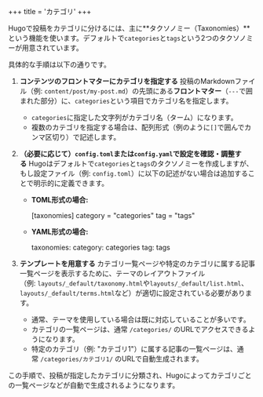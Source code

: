
+++
title = 'カテゴリ'
+++

Hugoで投稿をカテゴリに分けるには、主に**タクソノミー（Taxonomies）**という機能を使います。デフォルトで`categories`と`tags`という2つのタクソノミーが用意されています。

具体的な手順は以下の通りです。

1. **コンテンツのフロントマターにカテゴリを指定する** 投稿のMarkdownファイル（例: `content/post/my-post.md`）の先頭にある**フロントマター**（`---`で囲まれた部分）に、`categories`という項目でカテゴリ名を指定します。
    

    
    - `categories`に指定した文字列がカテゴリ名（ターム）になります。
    - 複数のカテゴリを指定する場合は、配列形式（例のように`[]`で囲んでカンマ区切り）で記述します。
2. **（必要に応じて）`config.toml`または`config.yaml`で設定を確認・調整する** Hugoはデフォルトで`categories`と`tags`のタクソノミーを作成しますが、もし設定ファイル（例: `config.toml`）に以下の記述がない場合は追加することで明示的に定義できます。
    - **TOML形式の場合:**
        
        [taxonomies]
          category = "categories"
          tag = "tags"
        
    - **YAML形式の場合:**
        
        taxonomies:
          category: categories
          tag: tags
        
3. **テンプレートを用意する** カテゴリ一覧ページや特定のカテゴリに属する記事一覧ページを表示するために、テーマのレイアウトファイル（例: `layouts/_default/taxonomy.html`や`layouts/_default/list.html`、`layouts/_default/terms.html`など）が適切に設定されている必要があります。
    - 通常、テーマを使用している場合は既に対応していることが多いです。
    - カテゴリの一覧ページは、通常 `/categories/` のURLでアクセスできるようになります。
    - 特定のカテゴリ（例: "カテゴリ1"）に属する記事の一覧ページは、通常 `/categories/カテゴリ1/` のURLで自動生成されます。

この手順で、投稿が指定したカテゴリに分類され、Hugoによってカテゴリごとの一覧ページなどが自動で生成されるようになります。